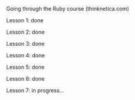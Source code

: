 Going through the Ruby course (thinknetica.com)

Lesson 1: done 

Lesson 2: done

Lesson 3: done

Lesson 4: done

Lesson 5: done

Lesson 6: done

Lesson 7: in progress...